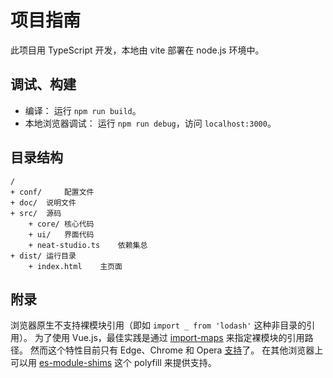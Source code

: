 # 项目指南

此项目用 TypeScript 开发，本地由 vite 部署在 node.js 环境中。

## 调试、构建

- 编译：
	运行 `npm run build`。
- 本地浏览器调试：
	运行 `npm run debug`，访问 `localhost:3000`。

## 目录结构

```plaintext
/
+ conf/		配置文件
+ doc/	说明文件
+ src/	源码
	+ core/	核心代码
	+ ui/	界面代码
	+ neat-studio.ts	依赖集总
+ dist/	运行目录
	+ index.html	主页面
```

## 附录

浏览器原生不支持裸模块引用（即如 `import _ from 'lodash'` 这种非目录的引用）。
为了使用 Vue.js，最佳实践是通过 [import-maps](
	https://github.com/WICG/import-maps
) 来指定裸模块的引用路径。
然而这个特性目前只有 Edge、Chrome 和 Opera [支持](
	https://caniuse.com/import-maps
)了。
在其他浏览器上可以用 [es-module-shims](
	https://github.com/guybedford/es-module-shims
) 这个 polyfill 来提供支持。
